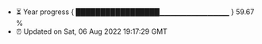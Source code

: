- ⏳ Year progress { █████████████████▁▁▁▁▁▁▁▁▁▁▁▁▁ } 59.67 %
- ⏰ Updated on Sat, 06 Aug 2022 19:17:29 GMT

